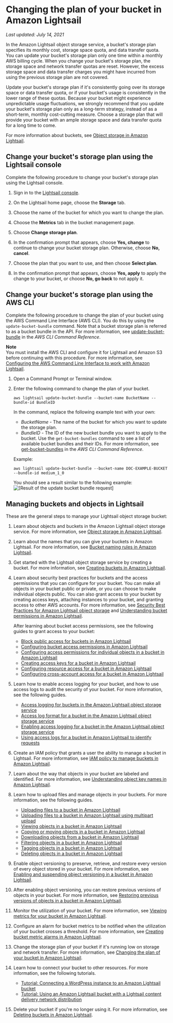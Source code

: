 # Changing the plan of your bucket in Amazon Lightsail<a name="amazon-lightsail-changing-bucket-plans"></a>

 *Last updated: July 14, 2021* 

In the Amazon Lightsail object storage service, a bucket's storage plan specifies its monthly cost, storage space quota, and data transfer quota\. You can update your bucket's storage plan only one time within a monthly AWS billing cycle\. When you change your bucket's storage plan, the storage space and network transfer quotas are reset\. However, the excess storage space and data transfer charges you might have incurred from using the previous storage plan are not covered\.

Update your bucket's storage plan if it's consistently going over its storage space or data transfer quota, or if your bucket's usage is consistently in the lower range of these quotas\. Because your bucket might experience unpredictable usage fluctuations, we strongly recommend that you update your bucket's storage plan only as a long\-term strategy, instead of as a short\-term, monthly cost\-cutting measure\. Choose a storage plan that will provide your bucket with an ample storage space and data transfer quota for a long time to come\.

For more information about buckets, see [Object storage in Amazon Lightsail](buckets-in-amazon-lightsail.md)\.

## Change your bucket's storage plan using the Lightsail console<a name="change-bucket-storage-plan-lightsail-console"></a>

Complete the following procedure to change your bucket's storage plan using the Lightsail console\.

1. Sign in to the [Lightsail console](https://lightsail.aws.amazon.com/)\.

1. On the Lightsail home page, choose the **Storage** tab\.

1. Choose the name of the bucket for which you want to change the plan\.

1. Choose the **Metrics** tab in the bucket management page\.

1. Choose **Change storage plan**\.

1. In the confirmation prompt that appears, choose **Yes, change** to continue to change your bucket storage plan\. Otherwise, choose **No, cancel**\.

1. Choose the plan that you want to use, and then choose **Select plan**\.

1. In the confirmation prompt that appears, choose **Yes, apply** to apply the change to your bucket, or choose **No, go back** to not apply it\.

## Change your bucket's storage plan using the AWS CLI<a name="change-bucket-storage-plan-aws-cli"></a>

Complete the following procedure to change the plan of your bucket using the AWS Command Line Interface \(AWS CLI\)\. You do this by using the `update-bucket-bundle` command\. Note that a bucket storage plan is referred to as a bucket bundle in the API\. For more information, see [update\-bucket\-bundle](https://docs.aws.amazon.com/cli/latest/reference/lightsail/update-bucket-bundle.html) in the *AWS CLI Command Reference*\.

**Note**  
You must install the AWS CLI and configure it for Lightsail and Amazon S3 before continuing with this procedure\. For more information, see [Configuring the AWS Command Line Interface to work with Amazon Lightsail](lightsail-how-to-set-up-and-configure-aws-cli.md)\.

1. Open a Command Prompt or Terminal window\.

1. Enter the following command to change the plan of your bucket\.

   ```
   aws lightsail update-bucket-bundle --bucket-name BucketName --bundle-id BundleID
   ```

   In the command, replace the following example text with your own:
   + *BucketName* \- The name of the bucket for which you want to update the storage plan\.
   + *BundleID* \- The ID of the new bucket bundle you want to apply to the bucket\. Use the `get-bucket-bundles` command to see a list of available bucket bundles and their IDs\. For more information, see [get\-bucket\-bundles](https://docs.aws.amazon.com/cli/latest/reference/lightsail/get-bucket-bundle.html) in the *AWS CLI Command Reference*\.

   Example:

   ```
   aws lightsail update-bucket-bundle --bucket-name DOC-EXAMPLE-BUCKET --bundle-id medium_1_0
   ```

   You should see a result similar to the following example:  
![\[Result of the update bucket bundle request\]](https://d9yljz1nd5001.cloudfront.net/en_us/f1c62fa5316bf1df017e7afb5a0e0a21/images/amazon-lightsail-update-bucket-bundle-cli.png)

## Managing buckets and objects in Lightsail<a name="changing-plan-managing-buckets-and-objects"></a>

These are the general steps to manage your Lightsail object storage bucket:

1. Learn about objects and buckets in the Amazon Lightsail object storage service\. For more information, see [Object storage in Amazon Lightsail](buckets-in-amazon-lightsail.md)\.

1. Learn about the names that you can give your buckets in Amazon Lightsail\. For more information, see [Bucket naming rules in Amazon Lightsail](bucket-naming-rules-in-amazon-lightsail.md)\.

1. Get started with the Lightsail object storage service by creating a bucket\. For more information, see [Creating buckets in Amazon Lightsail](amazon-lightsail-creating-buckets.md)\.

1. Learn about security best practices for buckets and the access permissions that you can configure for your bucket\. You can make all objects in your bucket public or private, or you can choose to make individual objects public\. You can also grant access to your bucket by creating access keys, attaching instances to your bucket, and granting access to other AWS accounts\. For more information, see [Security Best Practices for Amazon Lightsail object storage](amazon-lightsail-bucket-security-best-practices.md) and [Understanding bucket permissions in Amazon Lightsail](amazon-lightsail-understanding-bucket-permissions.md)\.

   After learning about bucket access permissions, see the following guides to grant access to your bucket:
   + [Block public access for buckets in Amazon Lightsail](amazon-lightsail-block-public-access-for-buckets.md)
   + [Configuring bucket access permissions in Amazon Lightsail](amazon-lightsail-configuring-bucket-permissions.md)
   + [Configuring access permissions for individual objects in a bucket in Amazon Lightsail](amazon-lightsail-configuring-individual-object-access.md)
   + [Creating access keys for a bucket in Amazon Lightsail](amazon-lightsail-creating-bucket-access-keys.md)
   + [Configuring resource access for a bucket in Amazon Lightsail](amazon-lightsail-configuring-bucket-resource-access.md)
   + [Configuring cross\-account access for a bucket in Amazon Lightsail](amazon-lightsail-configuring-bucket-cross-account-access.md)

1. Learn how to enable access logging for your bucket, and how to use access logs to audit the security of your bucket\. For more information, see the following guides\.
   + [Access logging for buckets in the Amazon Lightsail object storage service](amazon-lightsail-bucket-access-logs.md)
   + [Access log format for a bucket in the Amazon Lightsail object storage service](amazon-lightsail-bucket-access-log-format.md)
   + [Enabling access logging for a bucket in the Amazon Lightsail object storage service](amazon-lightsail-enabling-bucket-access-logs.md)
   + [Using access logs for a bucket in Amazon Lightsail to identify requests](amazon-lightsail-using-bucket-access-logs.md)

1. Create an IAM policy that grants a user the ability to manage a bucket in Lightsail\. For more information, see [IAM policy to manage buckets in Amazon Lightsail](amazon-lightsail-bucket-management-policies.md)\.

1. Learn about the way that objects in your bucket are labeled and identified\. For more information, see [Understanding object key names in Amazon Lightsail](understanding-bucket-object-key-names-in-amazon-lightsail.md)\.

1. Learn how to upload files and manage objects in your buckets\. For more information, see the following guides\.
   + [Uploading files to a bucket in Amazon Lightsail](amazon-lightsail-uploading-files-to-a-bucket.md)
   + [Uploading files to a bucket in Amazon Lightsail using multipart upload](amazon-lightsail-uploading-files-to-a-bucket-using-multipart-upload.md)
   + [Viewing objects in a bucket in Amazon Lightsail](amazon-lightsail-viewing-objects-in-a-bucket.md)
   + [Copying or moving objects in a bucket in Amazon Lightsail](amazon-lightsail-copying-moving-bucket-objects.md)
   + [Downloading objects from a bucket in Amazon Lightsail](amazon-lightsail-downloading-bucket-objects.md)
   + [Filtering objects in a bucket in Amazon Lightsail](amazon-lightsail-filtering-bucket-objects.md)
   + [Tagging objects in a bucket in Amazon Lightsail](amazon-lightsail-tagging-bucket-objects.md)
   + [Deleting objects in a bucket in Amazon Lightsail](amazon-lightsail-deleting-bucket-objects.md)

1. Enable object versioning to preserve, retrieve, and restore every version of every object stored in your bucket\. For more information, see [Enabling and suspending object versioning in a bucket in Amazon Lightsail](amazon-lightsail-managing-bucket-object-versioning.md)\.

1. After enabling object versioning, you can restore previous versions of objects in your bucket\. For more information, see [Restoring previous versions of objects in a bucket in Amazon Lightsail](amazon-lightsail-restoring-bucket-object-versions.md)\.

1. Monitor the utilization of your bucket\. For more information, see [Viewing metrics for your bucket in Amazon Lightsail](amazon-lightsail-viewing-bucket-metrics.md)\.

1. Configure an alarm for bucket metrics to be notified when the utilization of your bucket crosses a threshold\. For more information, see [Creating bucket metric alarms in Amazon Lightsail](amazon-lightsail-adding-bucket-metric-alarms.md)\.

1. Change the storage plan of your bucket if it's running low on storage and network transfer\. For more information, see [Changing the plan of your bucket in Amazon Lightsail](#amazon-lightsail-changing-bucket-plans)\.

1. Learn how to connect your bucket to other resources\. For more information, see the following tutorials\.
   + [Tutorial: Connecting a WordPress instance to an Amazon Lightsail bucket](amazon-lightsail-connecting-buckets-to-wordpress.md)
   + [Tutorial: Using an Amazon Lightsail bucket with a Lightsail content delivery network distribution](amazon-lightsail-using-distributions-with-buckets.md)

1. Delete your bucket if you're no longer using it\. For more information, see [Deleting buckets in Amazon Lightsail](amazon-lightsail-deleting-buckets.md)\.